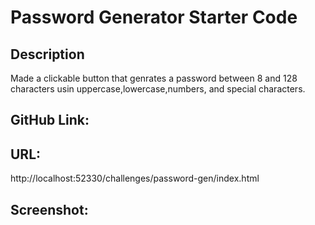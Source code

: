 # Password Generator Starter Code

## Description
Made a clickable button that genrates a password between 8 and 128 characters usin uppercase,lowercase,numbers, and special characters.

## GitHub Link:


## URL:
http://localhost:52330/challenges/password-gen/index.html

## Screenshot: